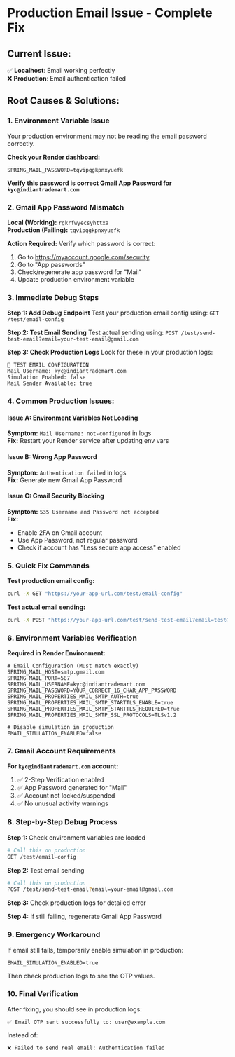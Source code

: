 # Production Email Issue - Complete Fix

## Current Issue:
✅ **Localhost**: Email working perfectly  
❌ **Production**: Email authentication failed

## Root Causes & Solutions:

### 1. Environment Variable Issue
Your production environment may not be reading the email password correctly.

**Check your Render dashboard:**
```
SPRING_MAIL_PASSWORD=tqvipqgkpnxyuefk
```

**Verify this password is correct Gmail App Password for `kyc@indiantrademart.com`**

### 2. Gmail App Password Mismatch

**Local (Working):** `rgkrfwyecsyhttxa`  
**Production (Failing):** `tqvipqgkpnxyuefk`

**Action Required:** Verify which password is correct:

1. Go to https://myaccount.google.com/security
2. Go to "App passwords" 
3. Check/regenerate app password for "Mail"
4. Update production environment variable

### 3. Immediate Debug Steps

**Step 1: Add Debug Endpoint**
Test your production email config using: `GET /test/email-config`

**Step 2: Test Email Sending**
Test actual sending using: `POST /test/send-test-email?email=your-test-email@gmail.com`

**Step 3: Check Production Logs**
Look for these in your production logs:
```
🧪 TEST EMAIL CONFIGURATION
Mail Username: kyc@indiantrademart.com  
Simulation Enabled: false
Mail Sender Available: true
```

### 4. Common Production Issues:

#### Issue A: Environment Variables Not Loading
**Symptom:** `Mail Username: not-configured` in logs  
**Fix:** Restart your Render service after updating env vars

#### Issue B: Wrong App Password  
**Symptom:** `Authentication failed` in logs  
**Fix:** Generate new Gmail App Password

#### Issue C: Gmail Security Blocking
**Symptom:** `535 Username and Password not accepted`  
**Fix:** 
- Enable 2FA on Gmail account
- Use App Password, not regular password
- Check if account has "Less secure app access" enabled

### 5. Quick Fix Commands

**Test production email config:**
```bash
curl -X GET "https://your-app-url.com/test/email-config"
```

**Test actual email sending:**
```bash
curl -X POST "https://your-app-url.com/test/send-test-email?email=test@gmail.com"
```

### 6. Environment Variables Verification

**Required in Render Environment:**
```env
# Email Configuration (Must match exactly)
SPRING_MAIL_HOST=smtp.gmail.com
SPRING_MAIL_PORT=587
SPRING_MAIL_USERNAME=kyc@indiantrademart.com
SPRING_MAIL_PASSWORD=YOUR_CORRECT_16_CHAR_APP_PASSWORD
SPRING_MAIL_PROPERTIES_MAIL_SMTP_AUTH=true
SPRING_MAIL_PROPERTIES_MAIL_SMTP_STARTTLS_ENABLE=true
SPRING_MAIL_PROPERTIES_MAIL_SMTP_STARTTLS_REQUIRED=true
SPRING_MAIL_PROPERTIES_MAIL_SMTP_SSL_PROTOCOLS=TLSv1.2

# Disable simulation in production
EMAIL_SIMULATION_ENABLED=false
```

### 7. Gmail Account Requirements

**For `kyc@indiantrademart.com` account:**
1. ✅ 2-Step Verification enabled
2. ✅ App Password generated for "Mail"  
3. ✅ Account not locked/suspended
4. ✅ No unusual activity warnings

### 8. Step-by-Step Debug Process

**Step 1:** Check environment variables are loaded
```bash
# Call this on production
GET /test/email-config
```

**Step 2:** Test email sending
```bash  
# Call this on production
POST /test/send-test-email?email=your-email@gmail.com
```

**Step 3:** Check production logs for detailed error

**Step 4:** If still failing, regenerate Gmail App Password

### 9. Emergency Workaround

If email still fails, temporarily enable simulation in production:
```env
EMAIL_SIMULATION_ENABLED=true
```
Then check production logs to see the OTP values.

### 10. Final Verification

After fixing, you should see in production logs:
```
✅ Email OTP sent successfully to: user@example.com
```

Instead of:
```
❌ Failed to send real email: Authentication failed
```
